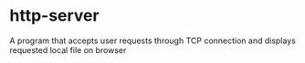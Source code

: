 # http-server
A program that accepts user requests through TCP connection and displays requested local file on browser
